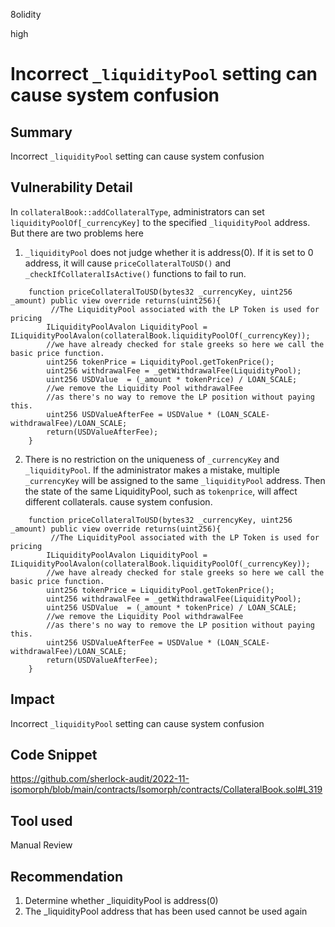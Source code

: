 8olidity

high

# Incorrect `_liquidityPool` setting can cause system confusion

## Summary
Incorrect `_liquidityPool` setting can cause system confusion
## Vulnerability Detail
In `collateralBook::addCollateralType`, administrators can set `liquidityPoolOf[_currencyKey]` to the specified `_liquidityPool` address. But there are two problems here

1. `_liquidityPool` does not judge whether it is address(0). If it is set to 0 address, it will cause `priceCollateralToUSD()` and `_checkIfCollateralIsActive()` functions to fail to run.
```solidity
    function priceCollateralToUSD(bytes32 _currencyKey, uint256 _amount) public view override returns(uint256){
         //The LiquidityPool associated with the LP Token is used for pricing
        ILiquidityPoolAvalon LiquidityPool = ILiquidityPoolAvalon(collateralBook.liquidityPoolOf(_currencyKey));
        //we have already checked for stale greeks so here we call the basic price function.
        uint256 tokenPrice = LiquidityPool.getTokenPrice();          
        uint256 withdrawalFee = _getWithdrawalFee(LiquidityPool);
        uint256 USDValue  = (_amount * tokenPrice) / LOAN_SCALE;
        //we remove the Liquidity Pool withdrawalFee 
        //as there's no way to remove the LP position without paying this.
        uint256 USDValueAfterFee = USDValue * (LOAN_SCALE- withdrawalFee)/LOAN_SCALE;
        return(USDValueAfterFee);
    }
```


2. There is no restriction on the uniqueness of `_currencyKey` and `_liquidityPool`. If the administrator makes a mistake, multiple `_currencyKey` will be assigned to the same `_liquidityPool` address. Then the state of the same LiquidityPool, such as `tokenprice`, will affect different collaterals. cause system confusion.

```solidity
    function priceCollateralToUSD(bytes32 _currencyKey, uint256 _amount) public view override returns(uint256){
         //The LiquidityPool associated with the LP Token is used for pricing
        ILiquidityPoolAvalon LiquidityPool = ILiquidityPoolAvalon(collateralBook.liquidityPoolOf(_currencyKey));
        //we have already checked for stale greeks so here we call the basic price function.
        uint256 tokenPrice = LiquidityPool.getTokenPrice();          
        uint256 withdrawalFee = _getWithdrawalFee(LiquidityPool);
        uint256 USDValue  = (_amount * tokenPrice) / LOAN_SCALE;
        //we remove the Liquidity Pool withdrawalFee 
        //as there's no way to remove the LP position without paying this.
        uint256 USDValueAfterFee = USDValue * (LOAN_SCALE- withdrawalFee)/LOAN_SCALE;
        return(USDValueAfterFee);
    }
```
## Impact
Incorrect `_liquidityPool` setting can cause system confusion
## Code Snippet
https://github.com/sherlock-audit/2022-11-isomorph/blob/main/contracts/Isomorph/contracts/CollateralBook.sol#L319
## Tool used

Manual Review

## Recommendation
1. Determine whether _liquidityPool is address(0)
2. The _liquidityPool address that has been used cannot be used again